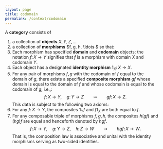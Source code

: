```yaml
---
layout: page
title: codomain
permalink: /context/codomain
---
```

A **category** consists of
1. a collection of **objects** $X, Y, Z, \ldots$
2. a collection of **morphisms** $f, g, h, \ldots $
so that:
1. Each morphism has specified **domain** and **codomain**  objects; the notation $f \colon X \to Y$ signifies that $f$ is a morphism with domain $X$ and codomain $Y$.
2. Each object has a designated **identity morphism** $1_X \colon X \to X$.
3. For any pair of morphisms $f,g$ with the codomain of $f$ equal to the domain of $g$, there exists a specified **composite morphism** $gf$ whose domain is equal to the domain of $f$ and whose codomain is equal to the codomain of $g$, i.e.,:
$$ f \colon X \to Y,\quad g \colon Y \to Z \qquad \rightsquigarrow\qquad gf \colon X \to Z.$$
This data is subject to the following two axioms:
1. For any $f \colon X \to Y$, the composites $1_Y f$ and $f 1_X$ are both equal to $f$.
2. For any composable triple of morphisms $f,g,h$, the composites $h(gf)$ and $(hg)f$ are equal and henceforth denoted by $hgf$.
$$ f \colon X \to Y,\quad g \colon Y \to Z,\quad h \colon Z \to W \qquad \rightsquigarrow\qquad hgf \colon X \to W.$$
That is,  the composition law is associative and unital with the identity morphisms serving as two-sided identities.
